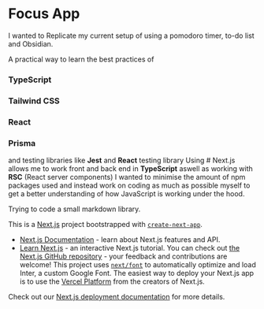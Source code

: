 # Focus App
I wanted to Replicate my current setup of using a pomodoro timer, to-do list and Obsidian.

A practical way to learn the best practices of
### TypeScript
### Tailwind CSS
### React
### Prisma
and testing libraries like **Jest** and **React** testing library
Using # Next.js allows me to work front and back end in **TypeScript** aswell as working with **RSC** (React server components)
I wanted to minimise the amount of npm packages used and instead work on coding as much as possible myself to get a better understanding of how JavaScript is working under the hood.

Trying to code a small markdown library.

This is a [Next.js](https://nextjs.org/) project bootstrapped with [`create-next-app`](https://github.com/vercel/next.js/tree/canary/packages/create-next-app).
- [Next.js Documentation](https://nextjs.org/docs) - learn about Next.js features and API.
- [Learn Next.js](https://nextjs.org/learn) - an interactive Next.js tutorial.
You can check out [the Next.js GitHub repository](https://github.com/vercel/next.js/) - your feedback and contributions are welcome!
This project uses [`next/font`](https://nextjs.org/docs/basic-features/font-optimization) to automatically optimize and load Inter, a custom Google Font.
The easiest way to deploy your Next.js app is to use the [Vercel Platform](https://vercel.com/new?utm_medium=default-template&filter=next.js&utm_source=create-next-app&utm_campaign=create-next-app-readme) from the creators of Next.js.

Check out our [Next.js deployment documentation](https://nextjs.org/docs/deployment) for more details.
